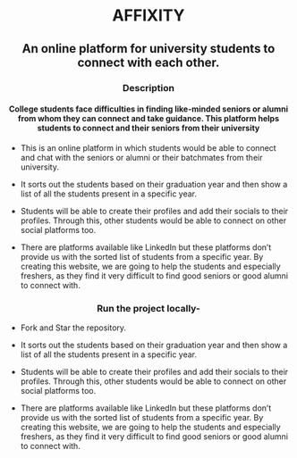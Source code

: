 <h1 align="center">AFFIXITY</h1>


<h2 align=center>An online platform for university students to connect with each other.</h2> 

<h3 align=center>Description</h3> 

<h4 align=center>College students face difficulties in finding like-minded seniors or alumni from whom they can connect and take guidance. This platform helps students to connect and their seniors from their university</h4>


<p align=left>
  
- This is an online platform in which students would be able to connect and chat with the seniors or alumni or their batchmates from their university. 

- It sorts out the students based on their graduation year and then show a list of all the students present in a specific year. 

- Students will be able to create their profiles and add their socials to their profiles.  Through this, other students would be able to connect on other social platforms too.

- There are platforms available like LinkedIn but these platforms don’t provide us with the sorted list of students from a specific year. By creating this website, we are going to help the students and especially freshers, as they find it very difficult to find good seniors or good alumni to connect with.
</p> 

<h3 align=center>Run the project locally-</h3> 
<p align=left>
  
- Fork and Star the repository.

- It sorts out the students based on their graduation year and then show a list of all the students present in a specific year. 

- Students will be able to create their profiles and add their socials to their profiles.  Through this, other students would be able to connect on other social platforms too.

- There are platforms available like LinkedIn but these platforms don’t provide us with the sorted list of students from a specific year. By creating this website, we are going to help the students and especially freshers, as they find it very difficult to find good seniors or good alumni to connect with.
</p> 
